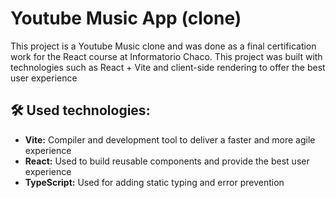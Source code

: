 # Youtube Music App (clone) 
This project is a Youtube Music clone and was done as a final certification work for the React course at Informatorio Chaco. This project was built with technologies such as React + Vite and client-side rendering to offer the best user experience

## 🛠️ Used technologies:
- **Vite:** Compiler and development tool to deliver a faster and more agile experience
- **React:** Used to build reusable components and provide the best user experience
- **TypeScript:** Used for adding static typing and error prevention
